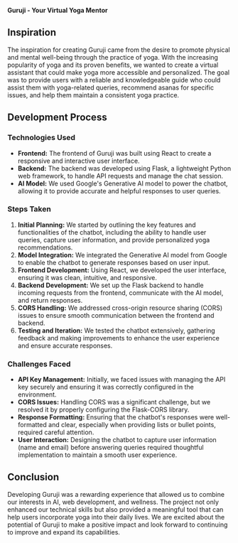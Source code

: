 **Guruji - Your Virtual Yoga Mentor**

## Inspiration

The inspiration for creating Guruji came from the desire to promote physical and mental well-being through the practice of yoga. With the increasing popularity of yoga and its proven benefits, we wanted to create a virtual assistant that could make yoga more accessible and personalized. The goal was to provide users with a reliable and knowledgeable guide who could assist them with yoga-related queries, recommend asanas for specific issues, and help them maintain a consistent yoga practice.

## Development Process

### Technologies Used

- **Frontend:** The frontend of Guruji was built using React to create a responsive and interactive user interface.
- **Backend:** The backend was developed using Flask, a lightweight Python web framework, to handle API requests and manage the chat session.
- **AI Model:** We used Google's Generative AI model to power the chatbot, allowing it to provide accurate and helpful responses to user queries.

### Steps Taken

1. **Initial Planning:** We started by outlining the key features and functionalities of the chatbot, including the ability to handle user queries, capture user information, and provide personalized yoga recommendations.
2. **Model Integration:** We integrated the Generative AI model from Google to enable the chatbot to generate responses based on user input.
3. **Frontend Development:** Using React, we developed the user interface, ensuring it was clean, intuitive, and responsive.
4. **Backend Development:** We set up the Flask backend to handle incoming requests from the frontend, communicate with the AI model, and return responses.
5. **CORS Handling:** We addressed cross-origin resource sharing (CORS) issues to ensure smooth communication between the frontend and backend.
6. **Testing and Iteration:** We tested the chatbot extensively, gathering feedback and making improvements to enhance the user experience and ensure accurate responses.

### Challenges Faced

- **API Key Management:** Initially, we faced issues with managing the API key securely and ensuring it was correctly configured in the environment.
- **CORS Issues:** Handling CORS was a significant challenge, but we resolved it by properly configuring the Flask-CORS library.
- **Response Formatting:** Ensuring that the chatbot's responses were well-formatted and clear, especially when providing lists or bullet points, required careful attention.
- **User Interaction:** Designing the chatbot to capture user information (name and email) before answering queries required thoughtful implementation to maintain a smooth user experience.

## Conclusion

Developing Guruji was a rewarding experience that allowed us to combine our interests in AI, web development, and wellness. The project not only enhanced our technical skills but also provided a meaningful tool that can help users incorporate yoga into their daily lives. We are excited about the potential of Guruji to make a positive impact and look forward to continuing to improve and expand its capabilities.
